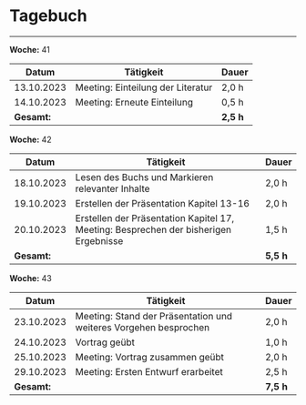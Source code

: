 # Tagebuch
---

**Woche:** 41

| Datum       | Tätigkeit                                  | Dauer  |
|-------------|---------------------------------------------|--------|
| 13.10.2023  |     Meeting: Einteilung der Literatur       | 2,0 h  |
| 14.10.2023  |     Meeting: Erneute Einteilung             | 0,5 h  |
| **Gesamt:**  |                                            | **2,5 h**  |


**Woche:** 42

| Datum       | Tätigkeit                                  | Dauer  |
|-------------|---------------------------------------------|--------|
| 18.10.2023  | Lesen des Buchs und Markieren relevanter Inhalte | 2,0 h  |
| 19.10.2023  | Erstellen der Präsentation Kapitel 13-16 | 2,0 h  |
| 20.10.2023  | Erstellen der Präsentation Kapitel 17, Meeting: Besprechen der bisherigen Ergebnisse | 1,5 h  |
| **Gesamt:**  |                                            | **5,5 h**  |

**Woche:** 43

| Datum       | Tätigkeit                                  | Dauer  |
|-------------|---------------------------------------------|--------|
| 23.10.2023  |     Meeting: Stand der Präsentation und weiteres Vorgehen besprochen    | 2,0 h  |
| 24.10.2023  |     Vortrag geübt   | 1,0 h  |
| 25.10.2023  |     Meeting: Vortrag zusammen geübt   | 2,0 h  |
| 29.10.2023  |     Meeting: Ersten Entwurf erarbeitet | 2,5 h  |
| **Gesamt:**  |                                            | **7,5 h**  |


